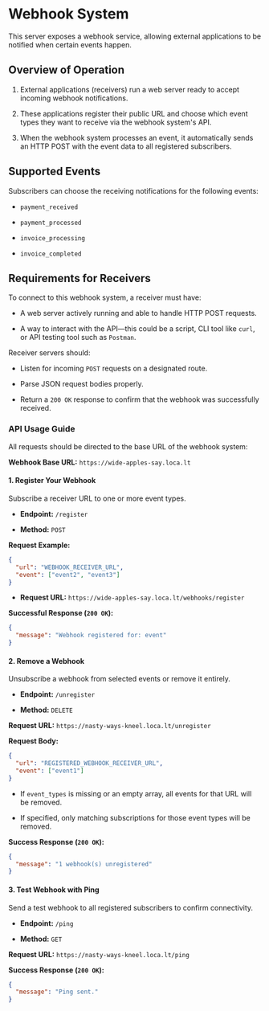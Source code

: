 # Webhook System

This server exposes a webhook service, allowing external applications to be notified when certain events happen.

## Overview of Operation

1. External applications (receivers) run a web server ready to accept incoming webhook notifications.
    
2. These applications register their public URL and choose which event types they want to receive via the webhook system's API.
    
3. When the webhook system processes an event, it automatically sends an HTTP POST with the event data to all registered subscribers.
    
## Supported Events

Subscribers can choose the receiving notifications for the following events:

- `payment_received`
    
- `payment_processed`
    
- `invoice_processing`
    
- `invoice_completed`
    

## Requirements for Receivers

To connect to this webhook system, a receiver must have:

- A web server actively running and able to handle HTTP POST requests.
    
- A way to interact with the API—this could be a script, CLI tool like `curl`, or API testing tool such as `Postman`.
    

Receiver servers should:

- Listen for incoming `POST` requests on a designated route.
    
- Parse JSON request bodies properly.
    
- Return a `200 OK` response to confirm that the webhook was successfully received.
    

### API Usage Guide

All requests should be directed to the base URL of the webhook system:

**Webhook Base URL:** `https://wide-apples-say.loca.lt`

#### 1. Register Your Webhook

Subscribe a receiver URL to one or more event types.

- **Endpoint:** `/register`
    
- **Method:** `POST`
    

**Request Example:**
```json
{
  "url": "WEBHOOK_RECEIVER_URL",
  "event": ["event2", "event3"]
}
```

- **Request URL:** `https://wide-apples-say.loca.lt/webhooks/register`
    

**Successful Response (`200 OK`):**
```json
{ 
  "message": "Webhook registered for: event" 
}
```

#### 2. Remove a Webhook

Unsubscribe a webhook from selected events or remove it entirely.

- **Endpoint:** `/unregister`
    
- **Method:** `DELETE`
    

**Request URL:** `https://nasty-ways-kneel.loca.lt/unregister`

**Request Body:**
```json
{
  "url": "REGISTERED_WEBHOOK_RECEIVER_URL",
  "event": ["event1"]
}
```

- If `event_types` is missing or an empty array, all events for that URL will be removed.
    
- If specified, only matching subscriptions for those event types will be removed.
    

**Success Response (`200 OK`):**
```json
{
  "message": "1 webhook(s) unregistered"
}
```
#### 3. Test Webhook with Ping

Send a test webhook to all registered subscribers to confirm connectivity.

- **Endpoint:** `/ping`
    
- **Method:** `GET`
    

**Request URL:** `https://nasty-ways-kneel.loca.lt/ping`

**Success Response (`200 OK`):**
```json
{ 
  "message": "Ping sent." 
}
```